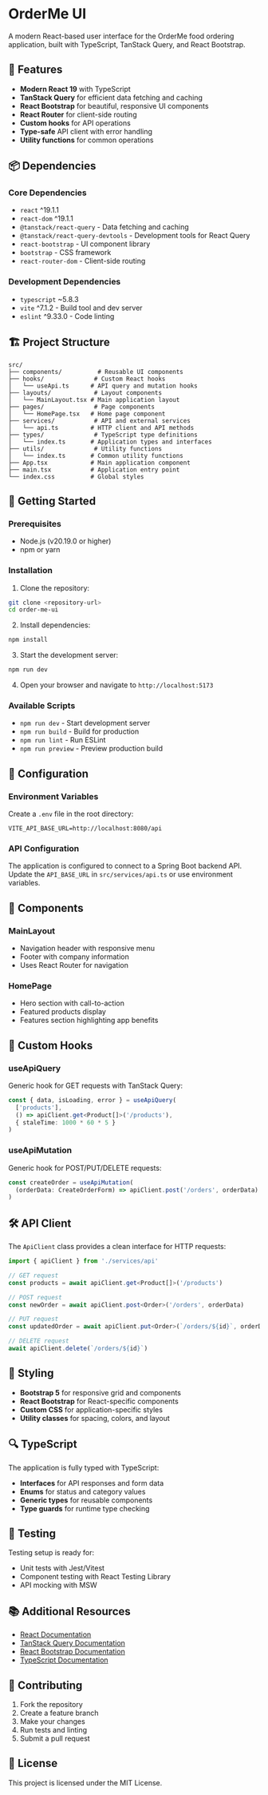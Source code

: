 # OrderMe UI

A modern React-based user interface for the OrderMe food ordering application, built with TypeScript, TanStack Query, and React Bootstrap.

## 🚀 Features

- **Modern React 19** with TypeScript
- **TanStack Query** for efficient data fetching and caching
- **React Bootstrap** for beautiful, responsive UI components
- **React Router** for client-side routing
- **Custom hooks** for API operations
- **Type-safe** API client with error handling
- **Utility functions** for common operations

## 📦 Dependencies

### Core Dependencies
- `react` ^19.1.1
- `react-dom` ^19.1.1
- `@tanstack/react-query` - Data fetching and caching
- `@tanstack/react-query-devtools` - Development tools for React Query
- `react-bootstrap` - UI component library
- `bootstrap` - CSS framework
- `react-router-dom` - Client-side routing

### Development Dependencies
- `typescript` ~5.8.3
- `vite` ^7.1.2 - Build tool and dev server
- `eslint` ^9.33.0 - Code linting

## 🏗️ Project Structure

```
src/
├── components/          # Reusable UI components
├── hooks/              # Custom React hooks
│   └── useApi.ts      # API query and mutation hooks
├── layouts/            # Layout components
│   └── MainLayout.tsx # Main application layout
├── pages/              # Page components
│   └── HomePage.tsx   # Home page component
├── services/           # API and external services
│   └── api.ts         # HTTP client and API methods
├── types/              # TypeScript type definitions
│   └── index.ts       # Application types and interfaces
├── utils/              # Utility functions
│   └── index.ts       # Common utility functions
├── App.tsx            # Main application component
├── main.tsx           # Application entry point
└── index.css          # Global styles
```

## 🚀 Getting Started

### Prerequisites
- Node.js (v20.19.0 or higher)
- npm or yarn

### Installation

1. Clone the repository:
```bash
git clone <repository-url>
cd order-me-ui
```

2. Install dependencies:
```bash
npm install
```

3. Start the development server:
```bash
npm run dev
```

4. Open your browser and navigate to `http://localhost:5173`

### Available Scripts

- `npm run dev` - Start development server
- `npm run build` - Build for production
- `npm run lint` - Run ESLint
- `npm run preview` - Preview production build

## 🔧 Configuration

### Environment Variables

Create a `.env` file in the root directory:

```env
VITE_API_BASE_URL=http://localhost:8080/api
```

### API Configuration

The application is configured to connect to a Spring Boot backend API. Update the `API_BASE_URL` in `src/services/api.ts` or use environment variables.

## 📱 Components

### MainLayout
- Navigation header with responsive menu
- Footer with company information
- Uses React Router for navigation

### HomePage
- Hero section with call-to-action
- Featured products display
- Features section highlighting app benefits

## 🎣 Custom Hooks

### useApiQuery
Generic hook for GET requests with TanStack Query:

```typescript
const { data, isLoading, error } = useApiQuery(
  ['products'],
  () => apiClient.get<Product[]>('/products'),
  { staleTime: 1000 * 60 * 5 }
)
```

### useApiMutation
Generic hook for POST/PUT/DELETE requests:

```typescript
const createOrder = useApiMutation(
  (orderData: CreateOrderForm) => apiClient.post('/orders', orderData)
)
```

## 🛠️ API Client

The `ApiClient` class provides a clean interface for HTTP requests:

```typescript
import { apiClient } from './services/api'

// GET request
const products = await apiClient.get<Product[]>('/products')

// POST request
const newOrder = await apiClient.post<Order>('/orders', orderData)

// PUT request
const updatedOrder = await apiClient.put<Order>(`/orders/${id}`, orderData)

// DELETE request
await apiClient.delete(`/orders/${id}`)
```

## 🎨 Styling

- **Bootstrap 5** for responsive grid and components
- **React Bootstrap** for React-specific components
- **Custom CSS** for application-specific styles
- **Utility classes** for spacing, colors, and layout

## 🔍 TypeScript

The application is fully typed with TypeScript:

- **Interfaces** for API responses and form data
- **Enums** for status and category values
- **Generic types** for reusable components
- **Type guards** for runtime type checking

## 🧪 Testing

Testing setup is ready for:
- Unit tests with Jest/Vitest
- Component testing with React Testing Library
- API mocking with MSW

## 📚 Additional Resources

- [React Documentation](https://react.dev/)
- [TanStack Query Documentation](https://tanstack.com/query/latest)
- [React Bootstrap Documentation](https://react-bootstrap.github.io/)
- [TypeScript Documentation](https://www.typescriptlang.org/)

## 🤝 Contributing

1. Fork the repository
2. Create a feature branch
3. Make your changes
4. Run tests and linting
5. Submit a pull request

## 📄 License

This project is licensed under the MIT License.
